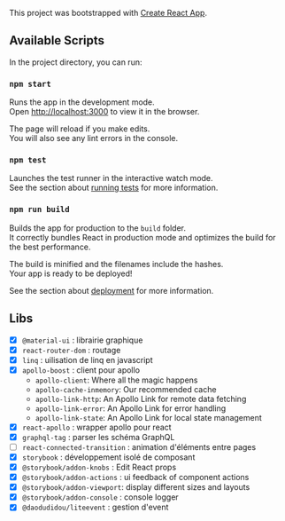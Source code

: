 This project was bootstrapped with [Create React App](https://github.com/facebook/create-react-app).

## Available Scripts

In the project directory, you can run:

### `npm start`

Runs the app in the development mode.<br>
Open [http://localhost:3000](http://localhost:3000) to view it in the browser.

The page will reload if you make edits.<br>
You will also see any lint errors in the console.

### `npm test`

Launches the test runner in the interactive watch mode.<br>
See the section about [running tests](https://facebook.github.io/create-react-app/docs/running-tests) for more information.

### `npm run build`

Builds the app for production to the `build` folder.<br>
It correctly bundles React in production mode and optimizes the build for the best performance.

The build is minified and the filenames include the hashes.<br>
Your app is ready to be deployed!

See the section about [deployment](https://facebook.github.io/create-react-app/docs/deployment) for more information.


## Libs

- [x] `@material-ui` : librairie graphique
- [x] `react-router-dom` : routage
- [x] `linq` : uilisation de linq en javascript
- [x] `apollo-boost` : client pour apollo
   - `apollo-client`: Where all the magic happens
   - `apollo-cache-inmemory`: Our recommended cache
   - `apollo-link-http`: An Apollo Link for remote data fetching
   - `apollo-link-error`: An Apollo Link for error handling
   - `apollo-link-state`: An Apollo Link for local state management
- [x] `react-apollo` : wrapper apollo pour react
- [x] `graphql-tag` : parser les schéma GraphQL
- [ ] `react-connected-transition` : animation d'éléments entre pages
- [x] `storybook` : développement isolé de composant 
- [x] `@storybook/addon-knobs` : Edit React props
- [x] `@storybook/addon-actions` : ui feedback of component actions
- [x] `@storybook/addon-viewport`: display different sizes and layouts
- [x] `@storybook/addon-console` : console logger
- [x] `@daodudidou/liteevent` : gestion d'event